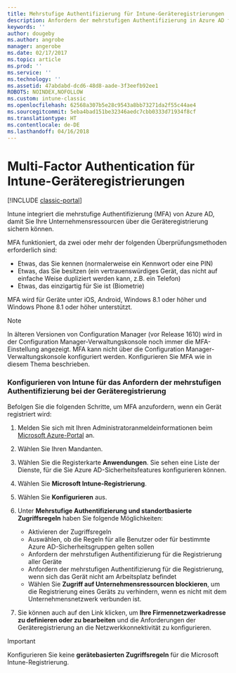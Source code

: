 ```yaml
---
title: Mehrstufige Authentifizierung für Intune-Geräteregistrierungen
description: Anfordern der mehrstufigen Authentifizierung in Azure AD für die Geräteregistrierung.
keywords: ''
author: dougeby
ms.author: angrobe
manager: angerobe
ms.date: 02/17/2017
ms.topic: article
ms.prod: ''
ms.service: ''
ms.technology: ''
ms.assetid: 47abdabd-dcd6-48d8-aade-3f3eefb92ee1
ROBOTS: NOINDEX,NOFOLLOW
ms.custom: intune-classic
ms.openlocfilehash: 62568a307b5e28c9543a8bb73271da2f55c44ae4
ms.sourcegitcommit: 5eba4bad151be32346aedc7cbb0333d71934f8cf
ms.translationtype: HT
ms.contentlocale: de-DE
ms.lasthandoff: 04/16/2018
---
```

# <a name="multi-factor-authentication-for-intune-device-enrollments"></a>Multi-Factor Authentication für Intune-Geräteregistrierungen

[!INCLUDE [classic-portal](../includes/classic-portal.md)]

Intune integriert die mehrstufige Authentifizierung (MFA) von Azure AD, damit Sie Ihre Unternehmensressourcen über die Geräteregistrierung sichern können.

MFA funktioniert, da zwei oder mehr der folgenden Überprüfungsmethoden erforderlich sind: 

- Etwas, das Sie kennen (normalerweise ein Kennwort oder eine PIN)
- Etwas, das Sie besitzen (ein vertrauenswürdiges Gerät, das nicht auf einfache Weise dupliziert werden kann, z.B. ein Telefon)
- Etwas, das einzigartig für Sie ist (Biometrie)

MFA wird für Geräte unter iOS, Android, Windows 8.1 oder höher und Windows Phone 8.1 oder höher unterstützt.

> [!NOTE]
> In älteren Versionen von Configuration Manager (vor Release 1610) wird in der Configuration Manager-Verwaltungskonsole noch immer die MFA-Einstellung angezeigt. MFA kann nicht über die Configuration Manager-Verwaltungskonsole konfiguriert werden. Konfigurieren Sie MFA wie in diesem Thema beschrieben.

### <a name="configure-intune-to-require-multi-factor-authentication-at-device-enrollment"></a>Konfigurieren von Intune für das Anfordern der mehrstufigen Authentifizierung bei der Geräteregistrierung
Befolgen Sie die folgenden Schritte, um MFA anzufordern, wenn ein Gerät registriert wird:

1. Melden Sie sich mit Ihren Administratoranmeldeinformationen beim [Microsoft Azure-Portal](https://manage.windowsazure.com) an.
2. Wählen Sie Ihren Mandanten.
2. Wählen Sie die Registerkarte **Anwendungen**. Sie sehen eine Liste der Dienste, für die Sie Azure AD-Sicherheitsfeatures konfigurieren können.
3. Wählen Sie **Microsoft Intune-Registrierung**.
4. Wählen Sie **Konfigurieren** aus. 
5. Unter **Mehrstufige Authentifizierung und standortbasierte Zugriffsregeln** haben Sie folgende Möglichkeiten:
    
    -  Aktivieren der Zugriffsregeln
    -  Auswählen, ob die Regeln für alle Benutzer oder für bestimmte Azure AD-Sicherheitsgruppen gelten sollen
    -  Anfordern der mehrstufigen Authentifizierung für die Registrierung aller Geräte
    -  Anfordern der mehrstufigen Authentifizierung für die Registrierung, wenn sich das Gerät nicht am Arbeitsplatz befindet
    -  Wählen Sie **Zugriff auf Unternehmensressourcen blockieren**, um die Registrierung eines Geräts zu verhindern, wenn es nicht mit dem Unternehmensnetzwerk verbunden ist. 
4. Sie können auch auf den Link klicken, um **Ihre Firmennetzwerkadresse zu definieren oder zu bearbeiten** und die Anforderungen der Geräteregistrierung an die Netzwerkkonnektivität zu konfigurieren.

> [!IMPORTANT]
> 
> Konfigurieren Sie keine **gerätebasierten Zugriffsregeln** für die Microsoft Intune-Registrierung.
